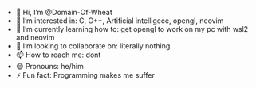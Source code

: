 - 👋 Hi, I’m @Domain-Of-Wheat
- 👀 I’m interested in: C, C++, Artificial intelligece, opengl, neovim
- 🌱 I’m currently learning how to: get opengl to work on my pc with wsl2 and neovim
- 💞️ I’m looking to collaborate on: literally nothing
- 📫 How to reach me: dont
- 😄 Pronouns: he/him
- ⚡ Fun fact: Programming makes me suffer

<!---
Domain-Of-Wheat/Domain-Of-Wheat is a ✨ special ✨ repository because its `README.md` (this file) appears on your GitHub profile.
You can click the Preview link to take a look at your changes.
--->
